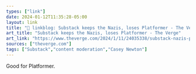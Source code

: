 ```yaml
---
types: ["link"]
date: 2024-01-12T11:35:28-05:00
layout: link
title: "🔗 linkblog: Substack keeps the Nazis, loses Platformer - The Verge'"
art_title: "Substack keeps the Nazis, loses Platformer - The Verge"
art_link: "https://www.theverge.com/2024/1/11/24035338/substack-nazis-platformer-newsletter-switch-to-ghost"
sources: ["theverge.com"]
tags: ["Substack","content moderation","Casey Newton"]
---
```

Good for Platformer.
